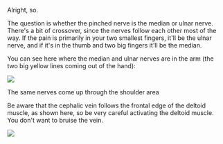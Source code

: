 Alright, so.

The question is whether the pinched nerve is the median or ulnar nerve. There's a bit of crossover, since the nerves follow each other most of the way. If the pain is primarily in your two smallest fingers, it'll be the ulnar nerve, and if it's in the thumb and two big fingers it'll be the median.

You can see here where the median and ulnar nerves are in the arm (the two big yellow lines coming out of the hand):

![](nerves_of_the_left_upper_extremity.gif)

The same nerves come up through the shoulder area








Be aware that the cephalic vein follows the frontal edge of the deltoid muscle, as shown here, so be very careful activating the deltoid muscle. You don't want to bruise the vein.

![](superficial-dissection-male-pectoral-region.jpg)


